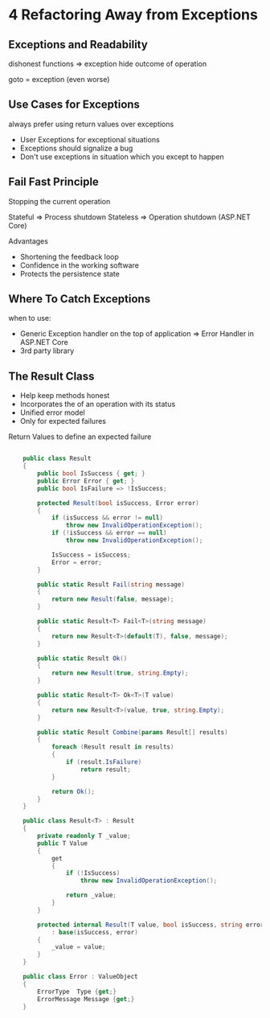 # 4 Refactoring Away from Exceptions

## Exceptions and Readability

dishonest functions => exception hide outcome of operation

goto = exception (even worse)

## Use Cases for Exceptions

always prefer using return values over exceptions

*   User Exceptions for exceptional situations
*   Exceptions should signalize a bug
*   Don't use exceptions in situation which you except to happen

## Fail Fast Principle

Stopping the current operation

Stateful => Process shutdown
Stateless => Operation shutdown (ASP.NET Core)

Advantages
* Shortening the feedback loop
* Confidence in the working software
* Protects the persistence state

## Where To Catch Exceptions

when to use:

* Generic Exception handler on the top of application => Error Handler in ASP.NET Core
* 3rd party library

## The Result Class

*   Help keep methods honest
*   Incorporates the of an operation with its status
*   Unified error model
*   Only for expected failures

Return Values to define an expected failure

```C#

    public class Result
    {
        public bool IsSuccess { get; }
        public Error Error { get; }
        public bool IsFailure => !IsSuccess;

        protected Result(bool isSuccess, Error error)
        {
            if (isSuccess && error != null)
                throw new InvalidOperationException();
            if (!isSuccess && error == null)
                throw new InvalidOperationException();

            IsSuccess = isSuccess;
            Error = error;
        }

        public static Result Fail(string message)
        {
            return new Result(false, message);
        }

        public static Result<T> Fail<T>(string message)
        {
            return new Result<T>(default(T), false, message);
        }

        public static Result Ok()
        {
            return new Result(true, string.Empty);
        }

        public static Result<T> Ok<T>(T value)
        {
            return new Result<T>(value, true, string.Empty);
        }

        public static Result Combine(params Result[] results)
        {
            foreach (Result result in results)
            {
                if (result.IsFailure)
                    return result;
            }

            return Ok();
        }
    }

    public class Result<T> : Result
    {
        private readonly T _value;
        public T Value
        {
            get
            {
                if (!IsSuccess)
                    throw new InvalidOperationException();

                return _value;
            }
        }

        protected internal Result(T value, bool isSuccess, string error)
            : base(isSuccess, error)
        {
            _value = value;
        }
    }

    public class Error : ValueObject
    {
        ErrorType  Type {get;}
        ErrorMessage Message {get;}
    }

```





